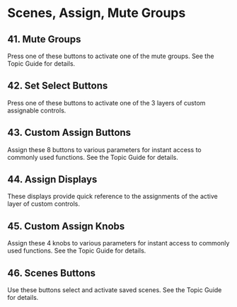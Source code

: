 # Scenes, Assign, Mute Groups

## 41. Mute Groups
Press one of these buttons to activate one of the mute groups. See the Topic Guide for details.

## 42. Set Select Buttons
Press one of these buttons to activate one of the 3 layers of custom assignable controls.

## 43. Custom Assign Buttons
Assign these 8 buttons to various parameters for instant access to commonly used functions. See the Topic Guide for details.

## 44. Assign Displays
These displays provide quick reference to the assignments of the active layer of custom controls.

## 45. Custom Assign Knobs
Assign these 4 knobs to various parameters for instant access to commonly used functions. See the Topic Guide for details.

## 46. Scenes Buttons
Use these buttons select and activate saved scenes. See the Topic Guide for details.